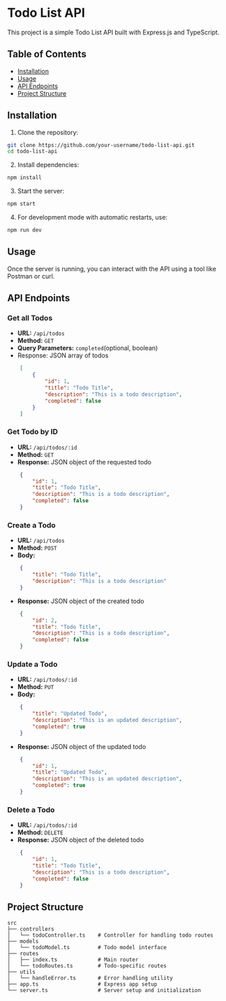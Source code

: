 # Todo List API

This project is a simple Todo List API built with Express.js and TypeScript.

## Table of Contents
- [Installation](#installation)
- [Usage](#usage)
- [API Endpoints](#api-endpoints)
- [Project Structure](#project-structure)

## Installation

1. Clone the repository:
```bash
git clone https://github.com/your-username/todo-list-api.git
cd todo-list-api
   ```

2. Install dependencies:
```bash
npm install
```

3. Start the server:
```bash
npm start
```

4. For development mode with automatic restarts, use:
```bash
npm run dev
```

## Usage
Once the server is running, you can interact with the API using a tool like Postman or curl.

## API Endpoints
### Get all Todos
- **URL:** `/api/todos`
- **Method:** `GET`
- **Query Parameters:** `completed`(optional, boolean)
- Response: JSON array of todos

```json
    [
        {
            "id": 1,
            "title": "Todo Title",
            "description": "This is a todo description",
            "completed": false
        }
    ]
```

### Get Todo by ID
- **URL:** `/api/todos/:id`
- **Method:** `GET`
- **Response:** JSON object of the requested todo
```json
    {
        "id": 1,
        "title": "Todo Title",
        "description": "This is a todo description",
        "completed": false
    }
```

### Create a Todo
- **URL:** `/api/todos`
- **Method:** `POST`
- **Body:**
```json
    {
        "title": "Todo Title",
        "description": "This is a todo description"
    }
```
- **Response:** JSON object of the created todo
```json
    {
        "id": 2,
        "title": "Todo Title",
        "description": "This is a todo description",
        "completed": false
    }
```

### Update a Todo
- **URL:** `/api/todos/:id`
- **Method:** `PUT`
- **Body:**
```json
    {
        "title": "Updated Todo",
        "description": "This is an updated description",
        "completed": true
    }
```
- **Response:** JSON object of the updated todo
```json
    {
        "id": 1,
        "title": "Updated Todo",
        "description": "This is an updated description",
        "completed": true
    }
```
### Delete a Todo
- **URL:** `/api/todos/:id`
- **Method:** `DELETE`
- **Response:** JSON object of the deleted todo
```json
    {
        "id": 1,
        "title": "Todo Title",
        "description": "This is a todo description",
        "completed": false
    }
```

## Project Structure
```
src
├── controllers
│   └── todoController.ts    # Controller for handling todo routes
├── models
│   └── todoModel.ts         # Todo model interface
├── routes
│   ├── index.ts             # Main router
│   └── todoRoutes.ts        # Todo-specific routes
├── utils
│   └── handleError.ts       # Error handling utility
├── app.ts                   # Express app setup
└── server.ts                # Server setup and initialization
```